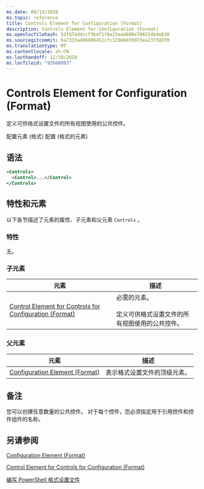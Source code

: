 ```yaml
---
ms.date: 09/13/2016
ms.topic: reference
title: Controls Element for Configuration (Format)
description: Controls Element for Configuration (Format)
ms.openlocfilehash: 53f874ddccf3b4f1f0a23aad608e786524bde830
ms.sourcegitcommit: ba7315a496986451cfc1296b659d73ea2373d3f0
ms.translationtype: MT
ms.contentlocale: zh-CN
ms.lasthandoff: 12/10/2020
ms.locfileid: "92668093"
---
```

# <a name="controls-element-for-configuration-format"></a>Controls Element for Configuration (Format)

定义可供格式设置文件的所有视图使用的公共控件。

配置元素 (格式) 配置 (格式的元素) 

## <a name="syntax"></a>语法

```xml
<Controls>
  <Control>...</Control>
</Controls>
```

## <a name="attributes-and-elements"></a>特性和元素

以下各节描述了元素的属性、子元素和父元素 `Controls` 。

### <a name="attributes"></a>特性

无。

### <a name="child-elements"></a>子元素

|元素|描述|
|-------------|-----------------|
|[Control Element for Controls for Configuration (Format)](./control-element-for-controls-for-configuration-format.md)|必需的元素。<br /><br /> 定义可供格式设置文件的所有视图使用的公共控件。|

### <a name="parent-elements"></a>父元素

|元素|描述|
|-------------|-----------------|
|[Configuration Element (Format)](./configuration-element-format.md)|表示格式设置文件的顶级元素。|

## <a name="remarks"></a>备注

您可以创建任意数量的公共控件。 对于每个控件，您必须指定用于引用控件和控件组件的名称。

## <a name="see-also"></a>另请参阅

[Configuration Element (Format)](./configuration-element-format.md)

[Control Element for Controls for Configuration (Format)](./control-element-for-controls-for-configuration-format.md)

[编写 PowerShell 格式设置文件](./writing-a-powershell-formatting-file.md)
